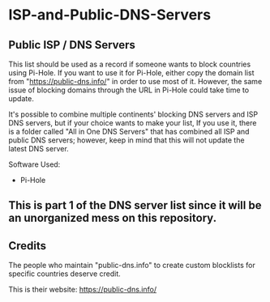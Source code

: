 # ISP-and-Public-DNS-Servers


Public ISP / DNS Servers
-------------------------------------

This list should be used as a record if someone wants to block countries using Pi-Hole. If you want to use it for Pi-Hole, either copy the domain list from "https://public-dns.info/" in order to use most of it. However, the same issue of blocking domains through the URL in Pi-Hole could take time to update.

It's possible to combine multiple continents' blocking DNS servers and ISP DNS servers, but if your choice wants to make your list, If you use it, there is a folder called "All in One DNS Servers" that has combined all ISP and public DNS servers; however, keep in mind that this will not update the latest DNS server.

Software Used:

- Pi-Hole

This is part 1 of the DNS server list since it will be an unorganized mess on this repository.
---------------------------------------------------------------------------------------------

Credits
-------------------

The people who maintain "public-dns.info" to create custom blocklists for specific countries deserve credit.

This is their website: https://public-dns.info/
